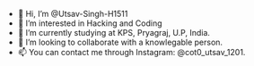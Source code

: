 - 👋 Hi, I’m @Utsav-Singh-H1511
- 👀 I’m interested in Hacking and Coding 
- 🌱 I’m currently studying at KPS, Pryagraj, U.P, India.
- 💞️ I’m looking to collaborate with a knowlegable person.
- 📫 You can contact me through Instagram: @cot0_utsav_1201. 

<!---
Utsav-Singh-H1511/Utsav-Singh-H1511 is a ✨ special ✨ repository because its `README.md` (this file) appears on your GitHub profile.
You can click the Preview link to take a look at your changes.
--->

